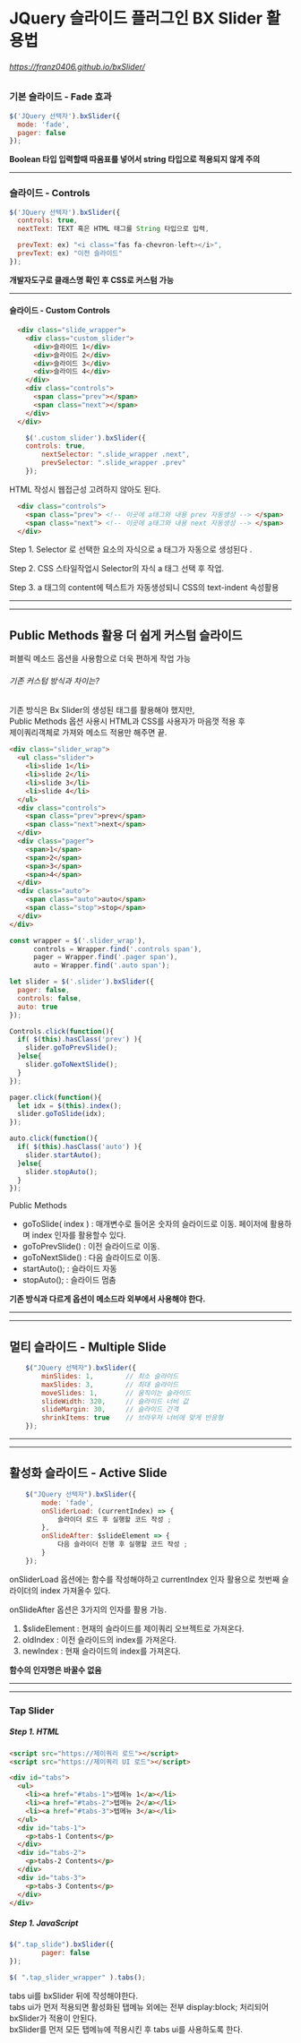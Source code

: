 # JQuery 슬라이드 플러그인 BX Slider 활용법
###### https://franz0406.github.io/bxSlider/


### 기본 슬라이드 - Fade 효과
```javascript
$('JQuery 선택자').bxSlider({
  mode: 'fade',
  pager: false
});
```
**Boolean 타입 입력할때 따옴표를 넣어서 string 타입으로 적용되지 않게 주의**
***
### 슬라이드 - Controls
```javascript
$('JQuery 선택자').bxSlider({
  controls: true,
  nextText: TEXT 혹은 HTML 태그를 String 타입으로 입력,

  prevText: ex) "<i class="fas fa-chevron-left></i>",
  prevText: ex) "이전 슬라이드"
});
```
**개발자도구로 클래스명 확인 후 CSS로 커스텀 가능**
***
#### 슬라이드 - Custom Controls
```html
  <div class="slide_wrapper">
    <div class="custom_slider">
      <div>슬라이드 1</div>
      <div>슬라이드 2</div>
      <div>슬라이드 3</div>
      <div>슬라이드 4</div>
    </div>
    <div class="controls">
      <span class="prev"></span>
      <span class="next"></span>
    </div>
  </div>
```
```javascript
	$('.custom_slider').bxSlider({
    controls: true,
		nextSelector: ".slide_wrapper .next",
		prevSelector: ".slide_wrapper .prev"
	});
```


HTML 작성시 웹접근성 고려하지 않아도 된다.
```html
  <div class="controls">
    <span class="prev"> <!-- 이곳에 a태그와 내용 prev 자동생성 --> </span>
    <span class="next"> <!-- 이곳에 a태그와 내용 next 자동생성 --> </span>
  </div>
```


Step 1. Selector 로 선택한 요소의 자식으로 a 태그가 자동으로 생성된다 .  


Step 2. CSS 스타일작업시 Selector의 자식 a 태그 선택 후 작업.  


Step 3. a 태그의 content에 텍스트가 자동생성되니 CSS의 text-indent 속성활용  


***
---
## Public Methods 활용 더 쉽게 커스텀 슬라이드

퍼블릭 메소드 옵션을 사용함으로 더욱 편하게 작업 가능


###### 기존 커스텀 방식과 차이는?

기존 방식은 Bx Slider의 생성된 태그를 활용해야 했지만,  
Public Methods 옵션 사용시 HTML과 CSS를 사용자가 마음껏 적용 후  
제이쿼리객체로 가져와 메소드 적용만 해주면 끝.


```html
<div class="slider_wrap">
  <ul class="slider">
    <li>slide 1</li>
    <li>slide 2</li>
    <li>slide 3</li>
    <li>slide 4</li>
  </ul>
  <div class="controls">
    <span class="prev">prev</span>
    <span class="next">next</span>
  </div>
  <div class="pager">
    <span>1</span>
    <span>2</span>
    <span>3</span>
    <span>4</span>
  </div>
  <div class="auto">
    <span class="auto">auto</span>
    <span class="stop">stop</span>
  </div>
</div>
```
```javascript
const wrapper = $('.slider_wrap'),
      controls = Wrapper.find('.controls span'),
      pager = Wrapper.find('.pager span'),
      auto = Wrapper.find('.auto span');

let slider = $('.slider').bxSlider({ 
  pager: false,
  controls: false,
  auto: true
}); 

Controls.click(function(){
  if( $(this).hasClass('prev') ){
    slider.goToPrevSlide();
  }else{
    slider.goToNextSlide();
  }
});

pager.click(function(){
  let idx = $(this).index();
  slider.goToSlide(idx);
});

auto.click(function(){
  if( $(this).hasClass('auto') ){
    slider.startAuto();
  }else{
    slider.stopAuto();
  }
});
```
Public Methods  
- goToSlide( index ) : 매개변수로 들어온 숫자의 슬라이드로 이동. 페이저에 활용하며 index 인자를 활용할수 있다.
- goToPrevSlide() : 이전 슬라이드로 이동.
- goToNextSlide() : 다음 슬라이드로 이동.
- startAuto(); : 슬라이드 자동
- stopAuto(); : 슬라이드 멈춤


**기존 방식과 다르게 옵션이 메소드라 외부에서 사용해야 한다.**


---
---

## 멀티 슬라이드 - Multiple Slide

```javascript
	$("JQuery 선택자").bxSlider({
		minSlides: 1,        // 최소 슬라이드
		maxSlides: 3,        // 최대 슬라이드
		moveSlides: 1,       // 움직이는 슬라이드
		slideWidth: 320,     // 슬라이드 너비 값
		slideMargin: 30,     // 슬라이드 간격
		shrinkItems: true    // 브라우저 너비에 맞게 반응형
	});
```
---
---
## 활성화 슬라이드 - Active Slide
```javascript
	$("JQuery 선택자").bxSlider({
		mode: 'fade',
		onSliderLoad: (currentIndex) => { 
			슬라이더 로드 후 실행할 코드 작성 ;
		},
		onSlideAfter: $slideElement => {
			다음 슬라이더 진행 후 실행할 코드 작성 ;
		}
	});
```


onSliderLoad 옵션에는 함수를 작성해야하고 currentIndex 인자 활용으로 첫번째 슬라이더의 index 가져올수 있다.


onSlideAfter 옵션은 3가지의 인자를 활용 가능.  
1. $slideElement : 현재의 슬라이드를 제이쿼리 오브젝트로 가져온다.  
2. oldIndex : 이전 슬라이드의 index를 가져온다.  
3. newIndex : 현재 슬라이드의 index를 가져온다.  


**함수의 인자명은 바꿀수 없음**


---
---
### Tap Slider

##### Step 1. HTML
```html
<script src="https://제이쿼리 로드"></script>
<script src="https://제이쿼리 UI 로드"></script>

<div id="tabs">
  <ul>
    <li><a href="#tabs-1">텝메뉴 1</a></li>
    <li><a href="#tabs-2">텝메뉴 2</a></li>
    <li><a href="#tabs-3">텝메뉴 3</a></li>
  </ul>
  <div id="tabs-1">
    <p>tabs-1 Contents</p>
  </div>
  <div id="tabs-2">
    <p>tabs-2 Contents</p>
  </div>
  <div id="tabs-3">
    <p>tabs-3 Contents</p>
  </div>
</div>
```
##### Step 1. JavaScript
```javascript
$(".tap_slide").bxSlider({
		pager: false
});

$( ".tap_slider_wrapper" ).tabs();
```
tabs ui를 bxSlider 뒤에 작성해야한다.  
tabs ui가 먼저 적용되면 활성화된 탭메뉴 외에는 전부 display:block; 처리되어 bxSlider가 적용이 안된다.  
bxSlider를 먼저 모든 탭메뉴에 적용시킨 후 tabs ui를 사용하도록 한다. 